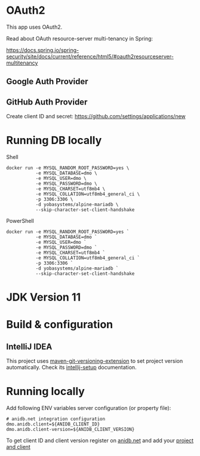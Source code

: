 # OAuth2

This app uses OAuth2.

Read about OAuth resource-server multi-tenancy in Spring:

https://docs.spring.io/spring-security/site/docs/current/reference/html5/#oauth2resourceserver-multitenancy

## Google Auth Provider

## GitHub Auth Provider

Create client ID and secret: https://github.com/settings/applications/new

# Running DB locally

Shell
```
docker run -e MYSQL_RANDOM_ROOT_PASSWORD=yes \
           -e MYSQL_DATABASE=dmo \
           -e MYSQL_USER=dmo \
           -e MYSQL_PASSWORD=dmo \
           -e MYSQL_CHARSET=utf8mb4 \
           -e MYSQL_COLLATION=utf8mb4_general_ci \
           -p 3306:3306 \
           -d yobasystems/alpine-mariadb \
           --skip-character-set-client-handshake
```

PowerShell
```
docker run -e MYSQL_RANDOM_ROOT_PASSWORD=yes `
           -e MYSQL_DATABASE=dmo `
           -e MYSQL_USER=dmo `
           -e MYSQL_PASSWORD=dmo `
           -e MYSQL_CHARSET=utf8mb4 `
           -e MYSQL_COLLATION=utf8mb4_general_ci `
           -p 3306:3306 `
           -d yobasystems/alpine-mariadb `
           --skip-character-set-client-handshake
```

# JDK Version 11

# Build & configuration

## IntelliJ IDEA

This project uses [maven-git-versioning-extension](https://github.com/qoomon/maven-git-versioning-extension)
to set project version automatically.
Check its [intellij-setup](https://github.com/qoomon/maven-git-versioning-extension#intellij-setup) documentation.

# Running locally

Add following ENV variables server configuration (or property file):
```properties
# anidb.net integration configuration
dmo.anidb.client=${ANIDB_CLIENT_ID}
dmo.anidb.client-version=${ANIDB_CLIENT_VERSION}
```

To get client ID and client version register on [anidb.net](https://anidb.net/) and add your
[project and client](https://anidb.net/perl-bin/animedb.pl?show=client) 

